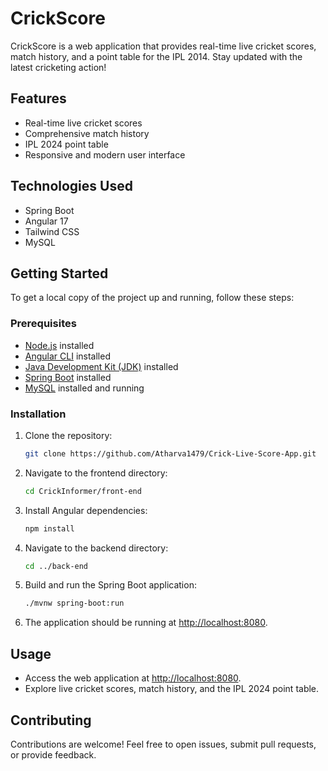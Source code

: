 # CrickScore

CrickScore is a web application that provides real-time live cricket scores, match history, and a point table for the IPL 2014. Stay updated with the latest cricketing action!

## Features

- Real-time live cricket scores
- Comprehensive match history
- IPL 2024 point table
- Responsive and modern user interface

## Technologies Used

- Spring Boot
- Angular 17
- Tailwind CSS
- MySQL

## Getting Started

To get a local copy of the project up and running, follow these steps:

### Prerequisites

- [Node.js](https://nodejs.org/) installed
- [Angular CLI](https://angular.io/cli) installed
- [Java Development Kit (JDK)](https://www.oracle.com/java/technologies/javase-downloads.html) installed
- [Spring Boot](https://spring.io/projects/spring-boot) installed
- [MySQL](https://www.mysql.com/) installed and running

### Installation

1. Clone the repository:

    ```bash
    git clone https://github.com/Atharva1479/Crick-Live-Score-App.git
    ```

2. Navigate to the frontend directory:

    ```bash
    cd CrickInformer/front-end
    ```

3. Install Angular dependencies:

    ```bash
    npm install
    ```

4. Navigate to the backend directory:

    ```bash
    cd ../back-end
    ```

5. Build and run the Spring Boot application:

    ```bash
    ./mvnw spring-boot:run
    ```

6. The application should be running at [http://localhost:8080](http://localhost:8080).

## Usage

- Access the web application at [http://localhost:8080](http://localhost:8080).
- Explore live cricket scores, match history, and the IPL 2024 point table.

## Contributing

Contributions are welcome! Feel free to open issues, submit pull requests, or provide feedback.
